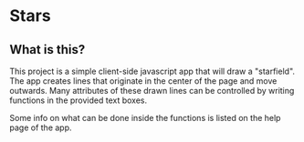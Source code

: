 # Stars
## What is this?
This project is a simple client-side javascript app that will draw a "starfield". The app creates lines that originate in the center of the page and move outwards.
Many attributes of these drawn lines can be controlled by writing functions in the provided text boxes.

Some info on what can be done inside the functions is listed on the help page of the app.
